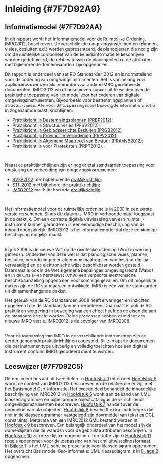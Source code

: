 # Inleiding {#7F7D92A9}

## Informatiemodel {#7F7D92AA}

In dit rapport wordt het Informatiemodel voor de Ruimtelijke Ordening, IMRO2012, beschreven. De verschillende omgevingsinstrumenten (plannen, visies, besluiten e.d.) worden gepresenteerd, de planobjecten die nodig zijn om de ruimtelijke component van de beleidsinformatie te beschrijven worden gedefinieerd, de relaties tussen de planobjecten en de attributen met bijbehorende domeinwaarden zijn opgenomen.<br/>

Dit rapport is onderdeel van set RO Standaarden 2012 en is normstellend voor de codering van omgevingsinstrumenten. Het is van belang voor applicatiebouwers en als referentie voor andere IMRO gerelateerde documenten. IMRO2012 wordt beschreven zonder uit te weiden over de praktische toepassing van het model voor het coderen van digitale omgevingsinstrumenten. Bijvoorbeeld voor bestemmingsplannen of structuurvisies. Alle voor dit toepassingsdoel benodigde informatie vindt u in zogenaamde praktijkrichtlijnen:<br/>
<ul><li><a href='https://docs.geostandaarden.nl/ro/bp2012/' target='_blank'>Praktijkrichtlijn Bestemmingsplannen (PRBP2012)</a>;</li>
<li><a href='https://docs.geostandaarden.nl/ro/sv2012/' target='_blank'>Praktijkrichtlijn Structuurvisies (PRSV2012)</a>;</li>
<li><a href='https://docs.geostandaarden.nl/ro/gb2012/' target='_blank'>Praktijkrichtlijn Gebiedsgerichte Besluiten (PRGB2012)</a>;</li>
<li><a href='https://docs.geostandaarden.nl/ro/pv2012/' target='_blank'>Praktijkrichtlijn Provinciale Verordening (PRPV2012)</a>;</li>
<li><a href='https://docs.geostandaarden.nl/ro/amvb2012/' target='_blank'>Praktijkrichtlijn Algemene Maatregel van Bestuur (PRAMvB2012)</a>;</li>
<li><a href='https://docs.geostandaarden.nl/ro/pt2012/' target='_blank'>Praktijkrichtlijn voor Planteksten (PRPT2012)</a>.</li>
</ul><br/>

Naast de praktijkrichtlijnen zijn er nog drietal standaarden toepassing voor ontsluiting en verbeelding van omgevingsinstrumenten:<br/>
<ul><li><a href='https://docs.geostandaarden.nl/ro/svbp' target='_blank'>SVBP2012</a> met bijbehorende <a href='https://docs.geostandaarden.nl/ro/bp2012/' target='_blank'>praktijkrichtlijn</a>;</li>
<li><a href='https://docs.geostandaarden.nl/ro/stri' target='_blank'>STRI2012</a> met bijbehorende <a href='https://docs.geostandaarden.nl/ro/tri2012' target='_blank'>praktijkrichtlijn</a>;</li>
<li><a href='https://docs.geostandaarden.nl/ro/imro' target='_blank'>IMRO2012</a> met bijbehorende <a href='https://docs.geostandaarden.nl/ro/pt2012/' target='_blank'>praktijkrichtlijn</a>.</li>
</ul>
<br/>

Het informatiemodel voor de ruimtelijke ordening is in 2000 in een eerste versie verschenen. Sinds die datum is IMRO in verhoogde mate toegepast in de praktijk. Om een correcte digitale uitwisseling van een ruimtelijk instrument kunnen garanderen is een eenduidige beschrijving van de inhoud noodzakelijk. IMRO2012 is het informatiemodel dat deze eenduidige beschrijving mogelijk maakt.  
<br/>

In juli 2008 is de nieuwe Wet op de ruimtelijke ordening (Wro) in werking getreden. Onderdeel van deze wet is dat planologische visies, plannen, besluiten, verordeningen en algemene maatregelen van bestuur digitaal vervaardigd en op elektronische wijze beschikbaar worden gesteld. Daarnaast is ook in de Wet algemene bepalingen omgevingsrecht (Wabo) en in de Crisis- en herstelwet (Chw) een verplichte elektronische beschikbaarstelling opgenomen voor sommige gevallen. Om dit mogelijk te maken zijn de RO standaarden ontwikkeld. IMRO is één van de standaarden uit dit samenhangende pakket.

Het gebruik van de RO Standaarden 2008 heeft ervaringen en inzichten opgeleverd die de standaard kunnen verbeteren. Daarnaast is ook de RO praktijk en wetgeving in beweging wat een effect heeft op de eisen die aan de standaard gesteld worden. Beide processen hebben geleid tot een nieuwe IMRO versie. IMRO2012 is de opvolger van IMRO2008.  
<br/>

Voor de toepassing van IMRO in de verschillende instrumenten zijn de eerder genoemde praktijkrichtlijnen opgesteld. Dit zijn aparte documenten die per instrumenttype uitvoerig en volledig toelichten hoe een digitaal instrument conform IMRO gecodeerd dient te worden.

## Leeswijzer {#7F7D92C5}

Dit document bestaat uit twee delen. In <a href='#7F7D92A9'>Hoofdstuk 1</a> tot en met <a href='#48DDA048'>Hoofdstuk 5</a> wordt de context van IMRO2012 beschreven en de relaties die er zijn met het Basismodel Geo-informatie. Het tweede deel behandelt de inhoudelijke beschrijving van IMRO2012: in <a href='#06474D64'>Hoofdstuk 6</a> wordt aan de hand van UML-klassediagrammen en bijbehorende objectcatalogus de verschillende omgevingsinstrumenten beschreven. <a href='#1139BF9A'>Hoofdstuk 7</a> handelt over de geometrie van planobjecten. <a href='#1B9B615D'>Hoofdstuk 8</a> beschrijft extra modelregels die niet in de klassediagrammen vastgelegd zijn doormiddel van tekst en OCL constraints. Metadata van een IMRO2012 GML bestand worden in <a href='#5B919E61'>Hoofdstuk 9</a> beschreven. Een belangrijk onderdeel van het model zijn de domeinlijsten die de waarden voor de gebruikte attributen beschrijven. In <a href='#090B956C'>Hoofdstuk 10</a> zijn deze lijsten opgenomen. Ten slotte zijn in <a href='#7F7DAEBA'>Hoofdstuk 11</a> regels opgenomen voor de toepassing van het gml uitwisselingsformaat.<br/>
In <a href='#7F7DAF04'>Bijlage 1</a> is het UML-schema presentatie voor klassediagram opgenomen. Het overzicht Basismodel Geo-informatie: UML klassediagram is in <a href='#7F7DAF40'>Bijlage 2</a> opgenomen.

